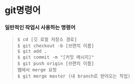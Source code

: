 # git명령어

### 일반적인 작업시 사용하는 명령어
><pre>
>$ cd [깃 로컬 저장소 경로]
>$ git checkout -b [브랜치 이름]
>$ git add .
>$ git commit -m "[커밋 메시지]"
>$ git push origin [브랜치 이름]
> 웹에서 merge 요청
>$ git merge master (내 branch로 받아오는 작업)
></pre>

